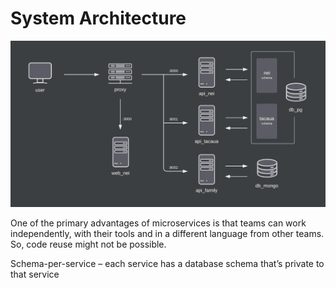 
# System Architecture


<!-- TODO: complete -->
![NEI Architecture](/assets/images/architecture.jpeg)

One of the primary advantages of microservices is that teams can work independently, with their tools and in a different language from other teams. So, code reuse might not be possible.

Schema-per-service – each service has a database schema that’s private to that service


